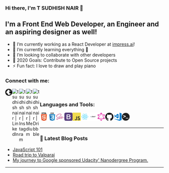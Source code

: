 ### Hi there, I'm T SUDHISH NAIR 👋

## I'm a Front End Web Developer, an Engineer and an aspiring designer as well!
- 🔭 I’m currently working as a React Developer at [impress.ai][companywebsite]!
- 🌱 I’m currently learning everything 🤣
- 👯 I’m looking to collaborate with other developers
- 🥅 2020 Goals: Contribute to Open Source projects
- ⚡ Fun fact: I love to draw and play piano

### Connect with me:

[<img align="left" alt="sudhish's Github" width="22px" src="https://raw.githubusercontent.com/iconic/open-iconic/master/svg/globe.svg" />][website]
[<img align="left" alt="tsudhishnair | LinkedIn" width="22px" src="https://cdn.jsdelivr.net/npm/simple-icons@v3/icons/linkedin.svg" />][linkedin]
[<img align="left" alt="tsudhishnair | Instagram" width="22px" src="https://cdn.jsdelivr.net/npm/simple-icons@v3/icons/instagram.svg" />][instagram]
[<img align="left" alt="tsudhishnair | Medium" width="22px" src="https://cdn.jsdelivr.net/npm/simple-icons@3.4.0/icons/medium.svg" />][medium]
[<img align="left" alt="tsudhishnair | Dribbble" width="22px" src="https://cdn.jsdelivr.net/npm/simple-icons@3.4.0/icons/dribbble.svg" />][dribbble]
<br />

### Languages and Tools:

[<img align="left" alt="HTML5" width="26px" src="https://raw.githubusercontent.com/github/explore/80688e429a7d4ef2fca1e82350fe8e3517d3494d/topics/html/html.png" />][website]
[<img align="left" alt="CSS3" width="26px" src="https://raw.githubusercontent.com/github/explore/80688e429a7d4ef2fca1e82350fe8e3517d3494d/topics/css/css.png" />][website]
[<img align="left" alt="Sass" width="26px" src="https://raw.githubusercontent.com/github/explore/80688e429a7d4ef2fca1e82350fe8e3517d3494d/topics/sass/sass.png" />][website]
[<img align="left" alt="Bootstrap" width="26px" src="https://raw.githubusercontent.com/github/explore/80688e429a7d4ef2fca1e82350fe8e3517d3494d/topics/bootstrap/bootstrap.png" />][website]
[<img align="left" alt="JavaScript" width="26px" src="https://raw.githubusercontent.com/github/explore/80688e429a7d4ef2fca1e82350fe8e3517d3494d/topics/javascript/javascript.png" />][website]
[<img align="left" alt="React" width="26px" src="https://raw.githubusercontent.com/github/explore/80688e429a7d4ef2fca1e82350fe8e3517d3494d/topics/react/react.png" />][website]
[<img align="left" alt="Jquery" width="26px" src="https://raw.githubusercontent.com/github/explore/80688e429a7d4ef2fca1e82350fe8e3517d3494d/topics/jquery/jquery.png" />][website]
[<img align="left" alt="GraphQL" width="26px" src="https://raw.githubusercontent.com/github/explore/80688e429a7d4ef2fca1e82350fe8e3517d3494d/topics/graphql/graphql.png" />][website]
[<img align="left" alt="GitHub" width="26px" src="https://raw.githubusercontent.com/github/explore/78df643247d429f6cc873026c0622819ad797942/topics/github/github.png" />][website]
[<img align="left" alt="Visual Studio Code" width="26px" src="https://raw.githubusercontent.com/github/explore/80688e429a7d4ef2fca1e82350fe8e3517d3494d/topics/visual-studio-code/visual-studio-code.png" />][website]
[<img align="left" alt="Terminal" width="26px" src="https://raw.githubusercontent.com/github/explore/80688e429a7d4ef2fca1e82350fe8e3517d3494d/topics/terminal/terminal.png" />][website]

<br />
<br />

---

### 📕 Latest Blog Posts
<!-- BLOG-POST-LIST:START -->
- [JavaScript 101](https://medium.com/@tsudhishnair/javascript-101-1b27a780f45d?source=rss-4a3ca2d0484f------2)
- [Road trip to Valparai](https://medium.com/@tsudhishnair/road-trip-to-valparai-2fd04835353d?source=rss-4a3ca2d0484f------2)
- [My journey to Google sponsored Udacity' Nanodergree Program.](https://medium.com/@tsudhishnair/my-journey-to-google-sponsored-udacity-nanodergree-program-5f6dd2b1a219?source=rss-4a3ca2d0484f------2)
<!-- BLOG-POST-LIST:END -->

---

 
<!-- <img align="left" alt="Sudhish's Github Stats" src="https://github-readme-stats.Tsudhishnair.vercel.app/api?username=Tsudhishnair&show_icons=true&hide_border=true" /> -->

[companywebsite]: https://impress.ai
[website]: https://github.com/Tsudhishnair
[instagram]: https://www.instagram.com/creative____stock/
[linkedin]: https://www.linkedin.com/in/tsudhishnair/
[medium]: https://medium.com/@tsudhishnair
[dribbble]: https://dribbble.com/tsudhishnair
